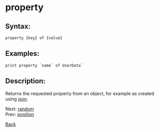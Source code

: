# property

## Syntax:
`property {key} of {value}`

## Examples:
``print property `name` of UserData` ``

## Description:
Returns the requested property from an object, for example as created using [json](json.md).

Next: [random](random.md)  
Prev: [position](position.md)

[Back](../../README.md)
